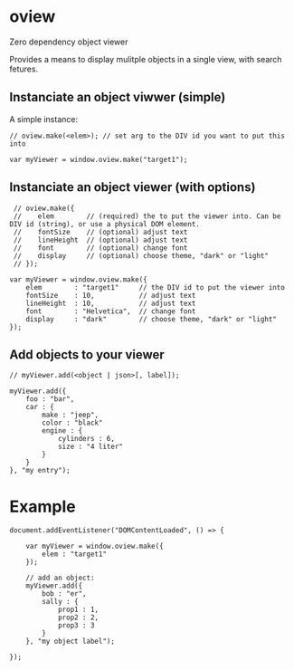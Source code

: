 # oview
Zero dependency object viewer

Provides a means to display mulitple objects in a single view, with search fetures.

## Instanciate an object viwwer (simple)

A simple instance:

    // oview.make(<elem>); // set arg to the DIV id you want to put this into

    var myViewer = window.oview.make("target1");

## Instanciate an object viewer (with options)

     // oview.make({
     //    elem        // (required) the to put the viewer into. Can be DIV id (string), or use a physical DOM element.
     //    fontSize    // (optional) adjust text
     //    lineHeight  // (optional) adjust text
     //    font        // (optional) change font
     //    display     // (optional) choose theme, "dark" or "light"
     // });

    var myViewer = window.oview.make({
        elem        : "target1"     // the DIV id to put the viewer into
        fontSize    : 10,           // adjust text
        lineHeight  : 10,           // adjust text
        font        : "Helvetica",  // change font
        display     : "dark"        // choose theme, "dark" or "light"
    });

## Add objects to your viewer

    // myViewer.add(<object | json>[, label]);

    myViewer.add({
        foo : "bar",
        car : {
            make : "jeep",
            color : "black"
            engine : {
                cylinders : 6,
                size : "4 liter"
            }
        }
    }, "my entry");


# Example

    document.addEventListener("DOMContentLoaded", () => {

        var myViewer = window.oview.make({
            elem : "target1"
        });

        // add an object:
        myViewer.add({
            bob : "er",
            sally : {
                prop1 : 1,
                prop2 : 2,
                prop3 : 3
            }
        }, "my object label");

    });